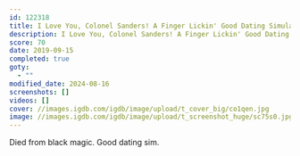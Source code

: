 ```yaml
---
id: 122318
title: I Love You, Colonel Sanders! A Finger Lickin' Good Dating Simulator
description: I Love You, Colonel Sanders! A Finger Lickin' Good Dating Simulator - Review
score: 70
date: 2019-09-15
completed: true
goty:
  - ""
modified_date: 2024-08-16
screenshots: []
videos: []
cover: //images.igdb.com/igdb/image/upload/t_cover_big/co1qen.jpg
image: //images.igdb.com/igdb/image/upload/t_screenshot_huge/sc75s0.jpg
---
```

Died from black magic. Good dating sim.